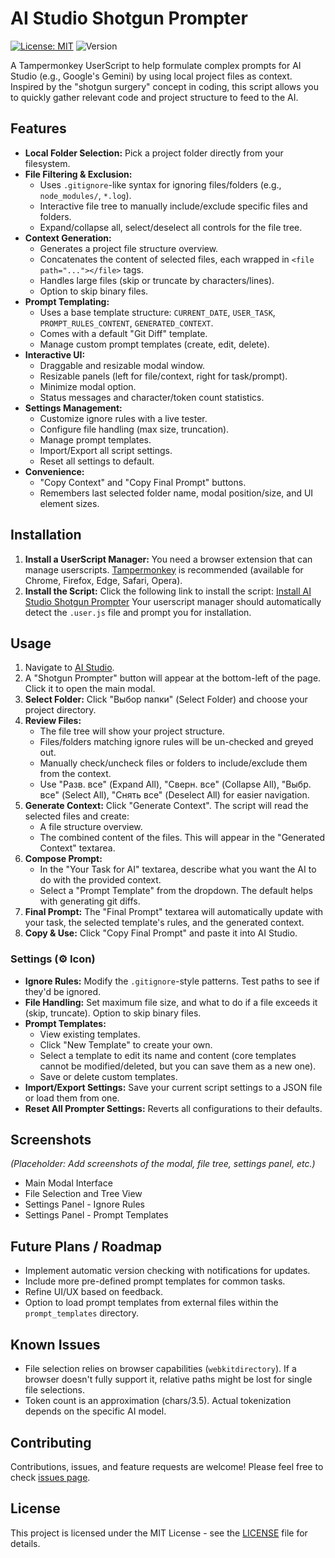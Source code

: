 # AI Studio Shotgun Prompter

[![License: MIT](https://img.shields.io/badge/License-MIT-yellow.svg)](https://opensource.org/licenses/MIT)
![Version](https://img.shields.io/badge/version-0.5.2-blue)

A Tampermonkey UserScript to help formulate complex prompts for AI Studio (e.g., Google's Gemini) by using local project files as context. Inspired by the "shotgun surgery" concept in coding, this script allows you to quickly gather relevant code and project structure to feed to the AI.

## Features

*   **Local Folder Selection:** Pick a project folder directly from your filesystem.
*   **File Filtering & Exclusion:**
    *   Uses `.gitignore`-like syntax for ignoring files/folders (e.g., `node_modules/`, `*.log`).
    *   Interactive file tree to manually include/exclude specific files and folders.
    *   Expand/collapse all, select/deselect all controls for the file tree.
*   **Context Generation:**
    *   Generates a project file structure overview.
    *   Concatenates the content of selected files, each wrapped in `<file path="..."></file>` tags.
    *   Handles large files (skip or truncate by characters/lines).
    *   Option to skip binary files.
*   **Prompt Templating:**
    *   Uses a base template structure: `CURRENT_DATE`, `USER_TASK`, `PROMPT_RULES_CONTENT`, `GENERATED_CONTEXT`.
    *   Comes with a default "Git Diff" template.
    *   Manage custom prompt templates (create, edit, delete).
*   **Interactive UI:**
    *   Draggable and resizable modal window.
    *   Resizable panels (left for file/context, right for task/prompt).
    *   Minimize modal option.
    *   Status messages and character/token count statistics.
*   **Settings Management:**
    *   Customize ignore rules with a live tester.
    *   Configure file handling (max size, truncation).
    *   Manage prompt templates.
    *   Import/Export all script settings.
    *   Reset all settings to default.
*   **Convenience:**
    *   "Copy Context" and "Copy Final Prompt" buttons.
    *   Remembers last selected folder name, modal position/size, and UI element sizes.

## Installation

1.  **Install a UserScript Manager:**
    You need a browser extension that can manage userscripts. [Tampermonkey](https://www.tampermonkey.net/) is recommended (available for Chrome, Firefox, Edge, Safari, Opera).
2.  **Install the Script:**
    Click the following link to install the script:
    [Install AI Studio Shotgun Prompter](https://github.com/WhiteBite/Shotgun-Prompter/raw/main/shotgun-prompter.user.js)
    Your userscript manager should automatically detect the `.user.js` file and prompt you for installation.

## Usage

1.  Navigate to [AI Studio](https://aistudio.google.com/).
2.  A "Shotgun Prompter" button will appear at the bottom-left of the page. Click it to open the main modal.
3.  **Select Folder:** Click "Выбор папки" (Select Folder) and choose your project directory.
4.  **Review Files:**
    *   The file tree will show your project structure.
    *   Files/folders matching ignore rules will be un-checked and greyed out.
    *   Manually check/uncheck files or folders to include/exclude them from the context.
    *   Use "Разв. все" (Expand All), "Сверн. все" (Collapse All), "Выбр. все" (Select All), "Снять все" (Deselect All) for easier navigation.
5.  **Generate Context:** Click "Generate Context". The script will read the selected files and create:
    *   A file structure overview.
    *   The combined content of the files.
    This will appear in the "Generated Context" textarea.
6.  **Compose Prompt:**
    *   In the "Your Task for AI" textarea, describe what you want the AI to do with the provided context.
    *   Select a "Prompt Template" from the dropdown. The default helps with generating git diffs.
7.  **Final Prompt:** The "Final Prompt" textarea will automatically update with your task, the selected template's rules, and the generated context.
8.  **Copy & Use:** Click "Copy Final Prompt" and paste it into AI Studio.

### Settings (⚙️ Icon)

*   **Ignore Rules:** Modify the `.gitignore`-style patterns. Test paths to see if they'd be ignored.
*   **File Handling:** Set maximum file size, and what to do if a file exceeds it (skip, truncate). Option to skip binary files.
*   **Prompt Templates:**
    *   View existing templates.
    *   Click "New Template" to create your own.
    *   Select a template to edit its name and content (core templates cannot be modified/deleted, but you can save them as a new one).
    *   Save or delete custom templates.
*   **Import/Export Settings:** Save your current script settings to a JSON file or load them from one.
*   **Reset All Prompter Settings:** Reverts all configurations to their defaults.

## Screenshots

*(Placeholder: Add screenshots of the modal, file tree, settings panel, etc.)*
*   Main Modal Interface
*   File Selection and Tree View
*   Settings Panel - Ignore Rules
*   Settings Panel - Prompt Templates

## Future Plans / Roadmap

*   Implement automatic version checking with notifications for updates.
*   Include more pre-defined prompt templates for common tasks.
*   Refine UI/UX based on feedback.
*   Option to load prompt templates from external files within the `prompt_templates` directory.

## Known Issues

*   File selection relies on browser capabilities (`webkitdirectory`). If a browser doesn't fully support it, relative paths might be lost for single file selections.
*   Token count is an approximation (chars/3.5). Actual tokenization depends on the specific AI model.

## Contributing

Contributions, issues, and feature requests are welcome! Please feel free to check [issues page](https://github.com/WhiteBite/Shotgun-Prompter/issues).

## License

This project is licensed under the MIT License - see the [LICENSE](LICENSE) file for details.
